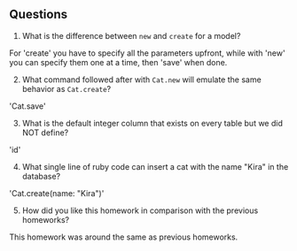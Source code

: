 ## Questions

1. What is the difference between `new` and `create` for a model?

For 'create' you have to specify all the parameters upfront, while with 'new' you can specify them one at a time, then 'save' when done.

2. What command followed after with `Cat.new` will emulate the same behavior as `Cat.create`?

'Cat.save'

3. What is the default integer column that exists on every table but we did NOT define?

'id'

4. What single line of ruby code can insert a cat with the name "Kira" in the database?

'Cat.create(name: "Kira")'

5. How did you like this homework in comparison with the previous homeworks?

This homework was around the same as previous homeworks.